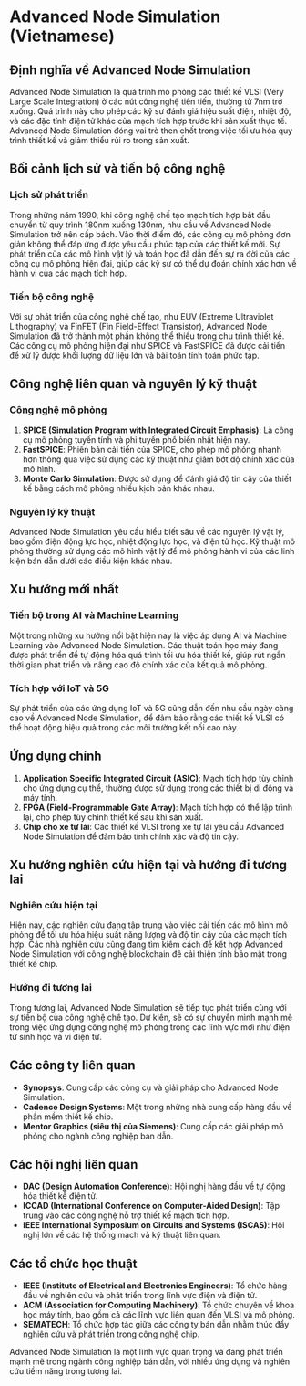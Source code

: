 # Advanced Node Simulation (Vietnamese)

## Định nghĩa về Advanced Node Simulation

Advanced Node Simulation là quá trình mô phỏng các thiết kế VLSI (Very Large Scale Integration) ở các nút công nghệ tiên tiến, thường từ 7nm trở xuống. Quá trình này cho phép các kỹ sư đánh giá hiệu suất điện, nhiệt độ, và các đặc tính điện tử khác của mạch tích hợp trước khi sản xuất thực tế. Advanced Node Simulation đóng vai trò then chốt trong việc tối ưu hóa quy trình thiết kế và giảm thiểu rủi ro trong sản xuất.

## Bối cảnh lịch sử và tiến bộ công nghệ

### Lịch sử phát triển

Trong những năm 1990, khi công nghệ chế tạo mạch tích hợp bắt đầu chuyển từ quy trình 180nm xuống 130nm, nhu cầu về Advanced Node Simulation trở nên cấp bách. Vào thời điểm đó, các công cụ mô phỏng đơn giản không thể đáp ứng được yêu cầu phức tạp của các thiết kế mới. Sự phát triển của các mô hình vật lý và toán học đã dẫn đến sự ra đời của các công cụ mô phỏng hiện đại, giúp các kỹ sư có thể dự đoán chính xác hơn về hành vi của các mạch tích hợp.

### Tiến bộ công nghệ

Với sự phát triển của công nghệ chế tạo, như EUV (Extreme Ultraviolet Lithography) và FinFET (Fin Field-Effect Transistor), Advanced Node Simulation đã trở thành một phần không thể thiếu trong chu trình thiết kế. Các công cụ mô phỏng hiện đại như SPICE và FastSPICE đã được cải tiến để xử lý được khối lượng dữ liệu lớn và bài toán tính toán phức tạp.

## Công nghệ liên quan và nguyên lý kỹ thuật

### Công nghệ mô phỏng

1. **SPICE (Simulation Program with Integrated Circuit Emphasis)**: Là công cụ mô phỏng tuyến tính và phi tuyến phổ biến nhất hiện nay.
2. **FastSPICE**: Phiên bản cải tiến của SPICE, cho phép mô phỏng nhanh hơn thông qua việc sử dụng các kỹ thuật như giảm bớt độ chính xác của mô hình.
3. **Monte Carlo Simulation**: Được sử dụng để đánh giá độ tin cậy của thiết kế bằng cách mô phỏng nhiều kịch bản khác nhau.

### Nguyên lý kỹ thuật

Advanced Node Simulation yêu cầu hiểu biết sâu về các nguyên lý vật lý, bao gồm điện động lực học, nhiệt động lực học, và điện tử học. Kỹ thuật mô phỏng thường sử dụng các mô hình vật lý để mô phỏng hành vi của các linh kiện bán dẫn dưới các điều kiện khác nhau.

## Xu hướng mới nhất

### Tiến bộ trong AI và Machine Learning

Một trong những xu hướng nổi bật hiện nay là việc áp dụng AI và Machine Learning vào Advanced Node Simulation. Các thuật toán học máy đang được phát triển để tự động hóa quá trình tối ưu hóa thiết kế, giúp rút ngắn thời gian phát triển và nâng cao độ chính xác của kết quả mô phỏng.

### Tích hợp với IoT và 5G

Sự phát triển của các ứng dụng IoT và 5G cũng dẫn đến nhu cầu ngày càng cao về Advanced Node Simulation, để đảm bảo rằng các thiết kế VLSI có thể hoạt động hiệu quả trong các môi trường kết nối cao này.

## Ứng dụng chính

1. **Application Specific Integrated Circuit (ASIC)**: Mạch tích hợp tùy chỉnh cho ứng dụng cụ thể, thường được sử dụng trong các thiết bị di động và máy tính.
2. **FPGA (Field-Programmable Gate Array)**: Mạch tích hợp có thể lập trình lại, cho phép tùy chỉnh thiết kế sau khi sản xuất.
3. **Chip cho xe tự lái**: Các thiết kế VLSI trong xe tự lái yêu cầu Advanced Node Simulation để đảm bảo tính chính xác và độ tin cậy.

## Xu hướng nghiên cứu hiện tại và hướng đi tương lai

### Nghiên cứu hiện tại

Hiện nay, các nghiên cứu đang tập trung vào việc cải tiến các mô hình mô phỏng để tối ưu hóa hiệu suất năng lượng và độ tin cậy của các mạch tích hợp. Các nhà nghiên cứu cũng đang tìm kiếm cách để kết hợp Advanced Node Simulation với công nghệ blockchain để cải thiện tính bảo mật trong thiết kế chip.

### Hướng đi tương lai

Trong tương lai, Advanced Node Simulation sẽ tiếp tục phát triển cùng với sự tiến bộ của công nghệ chế tạo. Dự kiến, sẽ có sự chuyển mình mạnh mẽ trong việc ứng dụng công nghệ mô phỏng trong các lĩnh vực mới như điện tử sinh học và vi điện tử.

## Các công ty liên quan

- **Synopsys**: Cung cấp các công cụ và giải pháp cho Advanced Node Simulation.
- **Cadence Design Systems**: Một trong những nhà cung cấp hàng đầu về phần mềm thiết kế chip.
- **Mentor Graphics (siêu thị của Siemens)**: Cung cấp các giải pháp mô phỏng cho ngành công nghiệp bán dẫn.

## Các hội nghị liên quan

- **DAC (Design Automation Conference)**: Hội nghị hàng đầu về tự động hóa thiết kế điện tử.
- **ICCAD (International Conference on Computer-Aided Design)**: Tập trung vào các công nghệ hỗ trợ thiết kế mạch tích hợp.
- **IEEE International Symposium on Circuits and Systems (ISCAS)**: Hội nghị lớn về các hệ thống mạch và kỹ thuật liên quan.

## Các tổ chức học thuật

- **IEEE (Institute of Electrical and Electronics Engineers)**: Tổ chức hàng đầu về nghiên cứu và phát triển trong lĩnh vực điện và điện tử.
- **ACM (Association for Computing Machinery)**: Tổ chức chuyên về khoa học máy tính, bao gồm cả các lĩnh vực liên quan đến VLSI và mô phỏng.
- **SEMATECH**: Tổ chức hợp tác giữa các công ty bán dẫn nhằm thúc đẩy nghiên cứu và phát triển trong công nghệ chip.

Advanced Node Simulation là một lĩnh vực quan trọng và đang phát triển mạnh mẽ trong ngành công nghiệp bán dẫn, với nhiều ứng dụng và nghiên cứu tiềm năng trong tương lai.